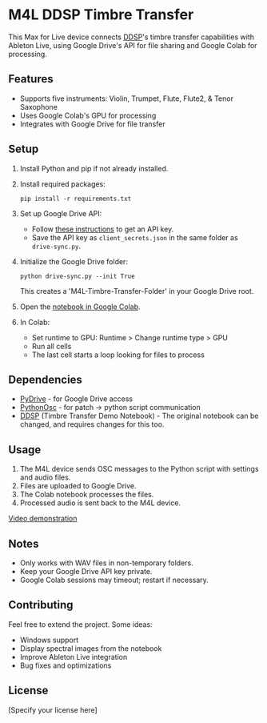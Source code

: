 # M4L DDSP Timbre Transfer

This Max for Live device connects [DDSP](https://github.com/magenta/ddsp)'s timbre transfer capabilities with Ableton Live, using Google Drive's API for file sharing and Google Colab for processing.


## Features

- Supports five instruments: Violin, Trumpet, Flute, Flute2, & Tenor Saxophone
- Uses Google Colab's GPU for processing
- Integrates with Google Drive for file transfer

## Setup

1. Install Python and pip if not already installed.

2. Install required packages:
   ```
   pip install -r requirements.txt
   ```

3. Set up Google Drive API:
   - Follow [these instructions](https://pythonhosted.org/PyDrive/quickstart.html#authentication) to get an API key.
   - Save the API key as `client_secrets.json` in the same folder as `drive-sync.py`.

4. Initialize the Google Drive folder:
   ```
   python drive-sync.py --init True
   ```
   This creates a 'M4L-Timbre-Transfer-Folder' in your Google Drive root.

5. Open the [notebook in Google Colab](https://colab.research.google.com/github/ostinsolo/DDSP-M4L/blob/main/m4l_timbre_transfer.ipynb).

6. In Colab:
   - Set runtime to GPU: Runtime > Change runtime type > GPU
   - Run all cells
   - The last cell starts a loop looking for files to process

## Dependencies

* [PyDrive](https://pythonhosted.org/PyDrive/) - for Google Drive access
* [PythonOsc](https://github.com/attwad/python-osc) - for patch -> python script communication
* [DDSP](https://github.com/magenta/ddsp) (Timbre Transfer Demo Notebook) - The original notebook can be changed, and requires changes for this too.

## Usage

1. The M4L device sends OSC messages to the Python script with settings and audio files.
2. Files are uploaded to Google Drive.
3. The Colab notebook processes the files.
4. Processed audio is sent back to the M4L device.

[Video demonstration](https://player.vimeo.com/video/429263185)


## Notes

- Only works with WAV files in non-temporary folders.
- Keep your Google Drive API key private.
- Google Colab sessions may timeout; restart if necessary.

## Contributing

Feel free to extend the project. Some ideas:
- Windows support
- Display spectral images from the notebook
- Improve Ableton Live integration
- Bug fixes and optimizations

## License

[Specify your license here]
